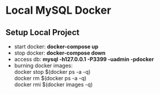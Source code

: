 # Local MySQL Docker

## Setup Local Project

- start docker: __docker-compose up__
- stop docker: __docker-compose down__
- access db: __mysql -h127.0.0.1 -P3399 -uadmin -pdocker__
- burning docker images: <br>
      docker stop $(docker ps -a -q)  <br>
      docker rm $(docker ps -a -q) <br>
      docker rmi $(docker images -q) <br>
